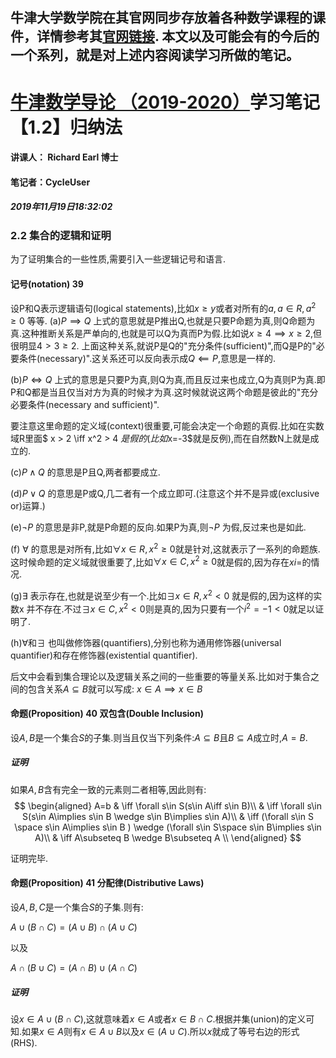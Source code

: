 牛津大学数学院在其官网同步存放着各种数学课程的课件，详情参考其[官网链接](https://courses.maths.ox.ac.uk/node/43812).
本文以及可能会有的今后的一个系列，就是对上述内容阅读学习所做的笔记。
-------------------------------------------------------------------------


# [牛津数学导论 （2019-2020）](https://courses.maths.ox.ac.uk/node/view_material/45954)学习笔记【1.2】归纳法

#### 讲课人： Richard Earl 博士
#### 笔记者：CycleUser
##### 2019年11月19日18:32:02


### 2.2 集合的逻辑和证明

为了证明集合的一些性质,需要引入一些逻辑记号和语言.

#### 记号(notation) 39
设P和Q表示逻辑语句(logical statements),比如$x\ge y$或者对所有的$a,a\in R,a^2\ge 0$ 等等.
(a)$P \implies Q$
上式的意思就是P推出Q,也就是只要P命题为真,则Q命题为真.这种推断关系是严单向的,也就是可以Q为真而P为假.比如说$x\ge 4\implies x\ge 2$,但很明显$4>3\ge 2$.
上面这种关系,就说P是Q的"充分条件(sufficient)",而Q是P的"必要条件(necessary)".这关系还可以反向表示成$Q \impliedby P$,意思是一样的.

(b)$P \iff Q$
上式的意思是只要P为真,则Q为真,而且反过来也成立,Q为真则P为真.即P和Q都是当且仅当对方为真的时候才为真.这时候就说这两个命题是彼此的"充分必要条件(necessary and sufficient)".

要注意这里命题的定义域(context)很重要,可能会决定一个命题的真假.比如在实数域R里面$ x > 2 \iff x^2 > 4 $是假的(比如$x=-3$就是反例),而在自然数N上就是成立的.

(c)$P\wedge Q$ 的意思是P且Q,两者都要成立.

(d)$P \vee Q$ 的意思是P或Q,几二者有一个成立即可.(注意这个并不是异或(exclusive or)运算.)

(e)$\neg P$ 的意思是非P,就是P命题的反向.如果P为真,则$\neg P$ 为假,反过来也是如此.

(f) $\forall$ 的意思是对所有,比如$\forall x \in R, x^2\ge 0$就是针对,这就表示了一系列的命题族.这时候命题的定义域就很重要了,比如$\forall x\in C, x^2\ge 0$就是假的,因为存在$xi=$的情况.

(g)$\exists$ 表示存在,也就是说至少有一个.比如$\exists x \in R, x^2 < 0$ 就是假的,因为这样的实数x 并不存在.不过$\exists x\in C, x^2< 0$则是真的,因为只要有一个$i^2 =-1<0$就足以证明了.

(h)$\forall$和$\exists$ 也叫做修饰器(quantifiers),分别也称为通用修饰器(universal quantifier)和存在修饰器(existential quantifier).

后文中会看到集合理论以及逻辑关系之间的一些重要的等量关系.比如对于集合之间的包含关系$A\subseteq B$就可以写成:
$x\in A \implies x\in B$


#### 命题(Proposition) 40 双包含(Double Inclusion)
设$A,B$是一个集合$S$的子集.则当且仅当下列条件:$A\subseteq B$且$B\subseteq A$成立时,$A=B$.

##### 证明

如果$A,B$含有完全一致的元素则二者相等,因此则有:
$$
\begin{aligned}
A=b & \iff \forall s\in S(s\in A\iff s\in B)\\
 & \iff \forall s\in S(s\in A\implies s\in  B  \wedge  s\in B\implies s\in A)\\
  & \iff (\forall s\in S \space s\in A\implies s\in  B ) \wedge  (\forall s\in  S\space s\in B\implies s\in A)\\
   & \iff A\subseteq B \wedge B\subseteq  A \\
\end{aligned}
$$

证明完毕.

#### 命题(Proposition) 41 分配律(Distributive Laws)
设$A,B,C$是一个集合$S$的子集.则有:

$A\cup (B\cap C)= (A\cup B)\cap(A\cup C)$

以及

$A\cap (B\cup C)= (A\cap B)\cup(A\cap C)$

##### 证明
设$x\in A\cup (B\cap C)$,这就意味着$x\in A$或者$x\in B\cap C$.根据并集(union)的定义可知.如果$x\in A$则有$x\in A\cup B$以及$x\in (A\cup C)$.所以$x$就成了等号右边的形式(RHS).